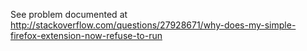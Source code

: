 See problem documented at http://stackoverflow.com/questions/27928671/why-does-my-simple-firefox-extension-now-refuse-to-run
